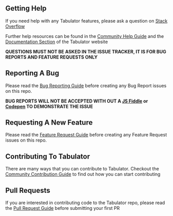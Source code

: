 ## Getting Help
If you need help with any Tabulator features, please ask a question on [Stack Overflow](https://stackoverflow.com/questions/tagged/tabulator)

Further help resources can be found in the [Community Help Guide](http://tabulator.info/community#help) and the [Documentation Section](http://tabulator.info/) of the Tabulator website

**QUESTIONS MUST NOT BE ASKED IN THE ISSUE TRACKER, IT IS FOR BUG REPORTS AND FEATURE REQUESTS ONLY**

## Reporting A Bug
Please read the [Bug Reporting Guide](http://tabulator.info/community#bug) before creating any Bug Report issues on this repo.

**BUG REPORTS WILL NOT BE ACCEPTED WITH OUT A [JS Fiddle](https://jsfiddle.net/) or [Codepen](https://codepen.io/) TO DEMONSTRATE THE ISSUE**


## Requesting A New Feature
Please read the [Feature Request Guide](http://tabulator.info/community#feature) before creating any Feature Request issues on this repo.

## Contributing To Tabulator
There are many ways that you can contribute to Tabulator. Checkout the [Community Contribution Guide](http://tabulator.info/community#contribute) to find out how you can start contributing


## Pull Requests
If you are interested in contributing code to the Tabulator repo, please read the [Pull Request Guide](http://tabulator.info/community#pullrequest) before submitting your first PR
